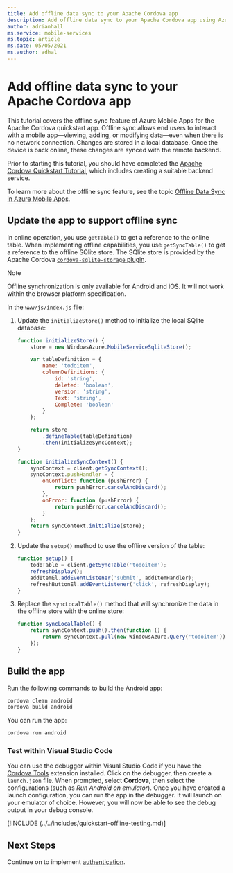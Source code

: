 ```yaml
---
title: Add offline data sync to your Apache Cordova app
description: Add offline data sync to your Apache Cordova app using Azure Mobile Apps with our tutorial.
author: adrianhall
ms.service: mobile-services
ms.topic: article
ms.date: 05/05/2021
ms.author: adhal
---
```


# Add offline data sync to your Apache Cordova app

This tutorial covers the offline sync feature of Azure Mobile Apps for the Apache Cordova quickstart app. Offline sync allows end users to interact with a mobile app&mdash;viewing, adding, or modifying data&mdash;even when there is no network connection. Changes are stored in a local database. Once the device is back online, these changes are synced with the remote backend.

Prior to starting this tutorial, you should have completed the [Apache Cordova Quickstart Tutorial](./index.md), which includes creating a suitable backend service.

To learn more about the offline sync feature, see the topic [Offline Data Sync in Azure Mobile Apps](../../howto/datasync.md).

## Update the app to support offline sync

In online operation, you use `getTable()` to get a reference to the online table.  When implementing offline capabilities, you use `getSyncTable()` to get a reference to the offline SQlite store.  The SQlite store is provided by the Apache Cordova [`cordova-sqlite-storage` plugin](https://www.npmjs.com/package/cordova-sqlite-storage/v/0.8.2).

> [!NOTE]
> Offline synchronization is only available for Android and iOS.  It will not work within the browser platform specification.

In the `www/js/index.js` file:

1. Update the `initializeStore()` method to initialize the local SQlite database:

    ``` javascript
    function initializeStore() {
        store = new WindowsAzure.MobileServiceSqliteStore();

        var tableDefinition = {
            name: 'todoitem',
            columnDefinitions: {
                id: 'string',
                deleted: 'boolean',
                version: 'string',
                Text: 'string',
                Complete: 'boolean'
            }
        };

        return store
            .defineTable(tableDefinition)
            .then(initializeSyncContext);
    }

    function initializeSyncContext() {
        syncContext = client.getSyncContext();
        syncContext.pushHandler = {
            onConflict: function (pushError) {
                return pushError.cancelAndDiscard();
            },
            onError: function (pushError) {
                return pushError.cancelAndDiscard();
            }
        };
        return syncContext.initialize(store);
    }
    ```

2. Update the `setup()` method to use the offline version of the table:

    ``` javascript
    function setup() {
        todoTable = client.getSyncTable('todoitem');
        refreshDisplay();
        addItemEl.addEventListener('submit', addItemHandler);
        refreshButtonEl.addEventListener('click', refreshDisplay);
    }
    ```

3. Replace the `syncLocalTable()` method that will synchronize the data in the offline store with the online store:

    ``` javascript
    function syncLocalTable() {
        return syncContext.push().then(function () {
            return syncContext.pull(new WindowsAzure.Query('todoitem'));
        });
    }
    ```

## Build the app

Run the following commands to build the Android app:

``` bash
cordova clean android
cordova build android
```

You can run the app:

``` bash
cordova run android
```

### Test within Visual Studio Code

You can use the debugger within Visual Studio Code if you have the [Cordova Tools](https://marketplace.visualstudio.com/items?itemName=msjsdiag.cordova-tools) extension installed.  Click on the debugger, then create a `launch.json` file.  When prompted, select **Cordova**, then select the configurations (such as _Run Android on emulator_).  Once you have created a launch configuration, you can run the app in the debugger.  It will launch on your emulator of choice.  However, you will now be able to see the debug output in your debug console.

[!INCLUDE (../../includes/quickstart-offline-testing.md)]

## Next Steps

Continue on to implement [authentication](./auth.md).

